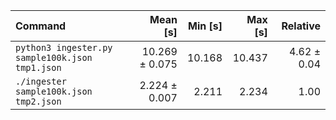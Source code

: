 | Command | Mean [s] | Min [s] | Max [s] | Relative |
|:---|---:|---:|---:|---:|
| `python3 ingester.py sample100k.json tmp1.json` | 10.269 ± 0.075 | 10.168 | 10.437 | 4.62 ± 0.04 |
| `./ingester sample100k.json tmp2.json` | 2.224 ± 0.007 | 2.211 | 2.234 | 1.00 |
